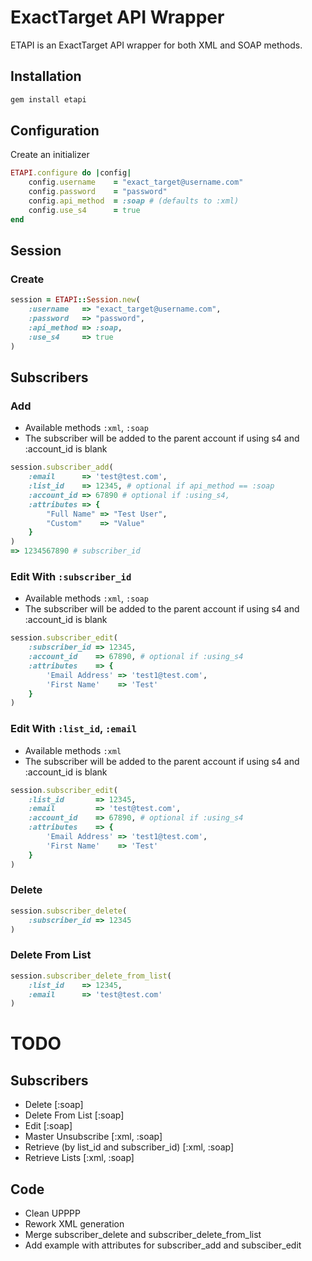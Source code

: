 ExactTarget API Wrapper
=======================

ETAPI is an ExactTarget API wrapper for both XML and SOAP methods.

Installation
------------

```ruby
gem install etapi
```

Configuration
-------------

Create an initializer

```ruby
ETAPI.configure do |config|
	config.username    = "exact_target@username.com"
	config.password    = "password"
	config.api_method  = :soap # (defaults to :xml)
	config.use_s4      = true
end
```

Session
-------

### Create
```ruby
session = ETAPI::Session.new(
	:username   => "exact_target@username.com",
	:password   => "password",
	:api_method => :soap,
	:use_s4     => true
)
```

Subscribers
-----------

### Add
* Available methods `:xml`, `:soap`
* The subscriber will be added to the parent account if using s4 and :account_id is blank

```ruby
session.subscriber_add(
	:email      => 'test@test.com',
	:list_id    => 12345, # optional if api_method == :soap
	:account_id => 67890 # optional if :using_s4,
	:attributes => {
		"Full Name" => "Test User",
		"Custom"    => "Value"
	}
)
=> 1234567890 # subscriber_id
```

### Edit With `:subscriber_id`
* Available methods `:xml`, `:soap`
* The subscriber will be added to the parent account if using s4 and :account_id is blank

```ruby
session.subscriber_edit(
	:subscriber_id => 12345,
	:account_id    => 67890, # optional if :using_s4
	:attributes    => {
		'Email Address' => 'test1@test.com',
		'First Name'    => 'Test'
	}
)
```

### Edit With `:list_id`, `:email`
* Available methods `:xml`
* The subscriber will be added to the parent account if using s4 and :account_id is blank

```ruby
session.subscriber_edit(
	:list_id       => 12345,
	:email         => 'test@test.com',
	:account_id    => 67890, # optional if :using_s4
	:attributes    => {
		'Email Address' => 'test1@test.com',
		'First Name'    => 'Test'
	}
)
```

### Delete
```ruby
session.subscriber_delete(
	:subscriber_id => 12345
)
```

### Delete From List
```ruby
session.subscriber_delete_from_list(
	:list_id    => 12345,
	:email      => 'test@test.com'
)
```

TODO
====

Subscribers
-----------
* Delete [:soap]
* Delete From List [:soap]
* Edit [:soap]
* Master Unsubscribe [:xml, :soap]
* Retrieve (by list_id and subscriber_id) [:xml, :soap]
* Retrieve Lists [:xml, :soap]

Code
----
* Clean UPPPP
* Rework XML generation
* Merge subscriber_delete and subscriber_delete_from_list
* Add example with attributes for subscriber_add and subsciber_edit